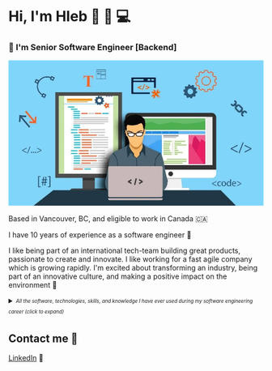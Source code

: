 # Hi, I'm Hleb 👋 🙂 💻

### 👔 I'm Senior Software Engineer [Backend]

![](https://raw.githubusercontent.com/kakawi/kakawi/main/Developer.webp)

Based in Vancouver, BC, and eligible to work in Canada 🇨🇦

I have 10 years of experience as a software engineer 💎

I like being part of an international tech-team building great products, passionate to create and innovate. I like working for a fast agile company which is growing rapidly. I'm excited about transforming an industry, being part of an innovative culture, and making a positive impact on the environment 🚀

<details>
  <summary>
    <sub><sup><i>All the software, technologies, skills, and knowledge I have ever used during my software engineering career (click to expand)</i></sup></sub>
  </summary>
  <sub><sup>
    Java, PHP, JavaScript, TypeScript
    Spring, Google Guice, Dropwizard
    React.js
    Docker, Kubernetes
    SQL, PostgreSQL, MySQL, MariaDB,
    Microsoft Azure, Amazon Web Services (AWS)
    Unix, Linux
    REST, gRPC, GraphQL
    Github
    Kafka
  </sup></sub>
</details>

## Contact me 📨

[LinkedIn](https://www.linkedin.com/in/hleb-bandarenka/) 💼
